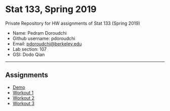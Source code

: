 # Stat 133, Spring 2019

Private Repository for HW assignments of Stat 133 (Spring 2019)

- Name: Pedram Doroudchi
- Github username: pdoroudchi
- Email: pdoroudchi@berkeley.edu
- Lab section: 107
- GSI: Dodo Qian

-----

## Assignments

- [Demo](demo)
- [Workout 1](workout01)
- [Workout 2](workout02)
- [Workout 3](binomial)


